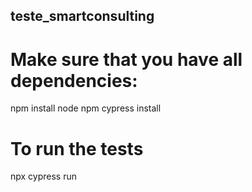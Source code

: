 ## teste_smartconsulting
 
# Make sure that you have all dependencies:
npm install node
npm cypress install

# To run the tests
npx cypress run